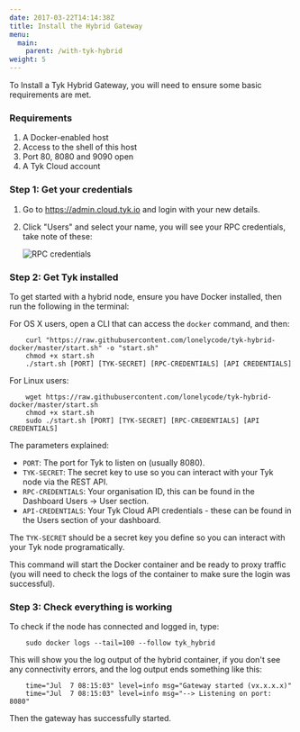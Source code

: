 ```yaml
---
date: 2017-03-22T14:14:38Z
title: Install the Hybrid Gateway
menu:
  main:
    parent: /with-tyk-hybrid
weight: 5 
---
```


To Install a Tyk Hybrid Gateway, you will need to ensure some basic requirements are met.

### Requirements

1.  A Docker-enabled host
2.  Access to the shell of this host
3.  Port 80, 8080 and 9090 open
4.  A Tyk Cloud account

### Step 1: Get your credentials

1.  Go to <https://admin.cloud.tyk.io> and login with your new details.
2.  Click "Users" and select your name, you will see your RPC credentials, take note of these:
    
    ![RPC credentials][1]

### Step 2: Get Tyk installed

To get started with a hybrid node, ensure you have Docker installed, then run the following in the terminal:

For OS X users, open a CLI that can access the `docker` command, and then:
```
    curl "https://raw.githubusercontent.com/lonelycode/tyk-hybrid-docker/master/start.sh" -o "start.sh"
    chmod +x start.sh
    ./start.sh [PORT] [TYK-SECRET] [RPC-CREDENTIALS] [API CREDENTIALS]
```

For Linux users:
```
    wget https://raw.githubusercontent.com/lonelycode/tyk-hybrid-docker/master/start.sh
    chmod +x start.sh
    sudo ./start.sh [PORT] [TYK-SECRET] [RPC-CREDENTIALS] [API CREDENTIALS]
``` 

The parameters explained:

*   `PORT`: The port for Tyk to listen on (usually 8080).
*   `TYK-SECRET`: The secret key to use so you can interact with your Tyk node via the REST API.
*   `RPC-CREDENTIALS`: Your organisation ID, this can be found in the Dashboard Users -> User section.
*   `API-CREDENTIALS`: Your Tyk Cloud API credentials - these can be found in the Users section of your dashboard.

The `TYK-SECRET` should be a secret key you define so you can interact with your Tyk node programatically.

This command will start the Docker container and be ready to proxy traffic (you will need to check the logs of the container to make sure the login was successful).

### Step 3: Check everything is working

To check if the node has connected and logged in, type:
```
    sudo docker logs --tail=100 --follow tyk_hybrid
``` 

This will show you the log output of the hybrid container, if you don't see any connectivity errors, and the log output ends something like this:
```
    time="Jul  7 08:15:03" level=info msg="Gateway started (vx.x.x.x)"
    time="Jul  7 08:15:03" level=info msg="--> Listening on port: 8080"
``` 

Then the gateway has successfully started.

 [1]: /img/dashboard/system-management/userCredentials.png